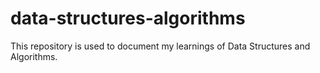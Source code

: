 # data-structures-algorithms
This repository is used to document my learnings of Data Structures and Algorithms. 
